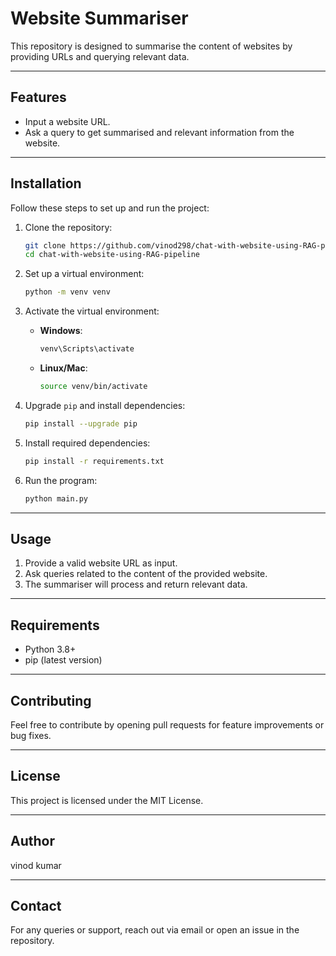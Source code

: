 # Website Summariser

This repository is designed to summarise the content of websites by providing URLs and querying relevant data.

---

## Features
- Input a website URL.
- Ask a query to get summarised and relevant information from the website.

---

## Installation
Follow these steps to set up and run the project:

1. Clone the repository:
   ```bash
   git clone https://github.com/vinod298/chat-with-website-using-RAG-pipeline.git
   cd chat-with-website-using-RAG-pipeline
   ```

2. Set up a virtual environment:
   ```bash
   python -m venv venv
   ```

3. Activate the virtual environment:
   - **Windows**:
     ```bash
     venv\Scripts\activate
     ```
   - **Linux/Mac**:
     ```bash
     source venv/bin/activate
     ```

4. Upgrade `pip` and install dependencies:
   ```bash
   pip install --upgrade pip
   ```
   
5. Install required dependencies:
   ```bash
   pip install -r requirements.txt
   ```
   
6. Run the program:
   ```bash
   python main.py
   ```

---

## Usage
1. Provide a valid website URL as input.
2. Ask queries related to the content of the provided website.
3. The summariser will process and return relevant data.

---

## Requirements
- Python 3.8+
- pip (latest version)

---

## Contributing
Feel free to contribute by opening pull requests for feature improvements or bug fixes.

---

## License
This project is licensed under the MIT License.

---

## Author
vinod kumar

---

## Contact
For any queries or support, reach out via email or open an issue in the repository.
